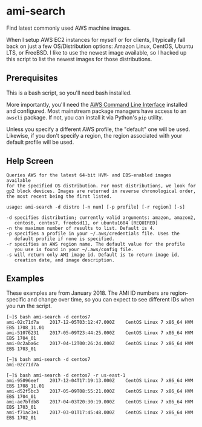 # ami-search
Find latest commonly used AWS machine images.

When I setup AWS EC2 instances for myself or for clients, I typically
fall back on just a few OS/Distribution options: Amazon Linux,
CentOS, Ubuntu LTS, or FreeBSD. I like to use the newest image
available, so I hacked up this script to list the newest images for
those distributions.

## Prerequisites

This is a bash script, so you'll need bash installed.

More importantly, you'll need the [AWS Command Line
Interface](https://aws.amazon.com/cli/) installed and configured.
Most mainstream package managers have access to an `awscli` package.
If not, you can install it via Python's `pip` utility.

Unless you specify a different AWS profile, the "default" one will
be used. Likewise, if you don't specify a region, the region
associated with your default profile will be used.

## Help Screen

```nohighlight
Queries AWS for the latest 64-bit HVM- and EBS-enabled images available
for the specified OS distribution. For most distributions, we look for
gp2 block devices. Images are returned in reverse chronological order,
the most recent being the first listed.

usage: ami-search -d distro [-n num] [-p profile] [-r region] [-s]

-d specifies distribution; currently valid arguments: amazon, amazon2,
   centos6, centos7, freebsd11, or ubuntu1604 [REQUIRED]
-n the maximum number of results to list. Default is 4.
-p specifies a profile in your ~/.aws/credentials file. Uses the
   default profile if none is specified.
-r specifies an AWS region name. The default value for the profile
   you use is found in your ~/.aws/config file.
-s will return only AMI image id. Default is to return image id,
   creation date, and image description.
```

## Examples

These examples are from January 2018. The AMI ID numbers are
region-specific and change over time, so you can expect to see
different IDs when you run the script.

```nohighlight
[~]$ bash ami-search -d centos7
ami-02c71d7a	2017-12-05T03:12:47.000Z	CentOS Linux 7 x86_64 HVM EBS 1708_11.01
ami-51076231	2017-05-09T23:44:25.000Z	CentOS Linux 7 x86_64 HVM EBS 1704_01
ami-0c2aba6c	2017-04-12T00:26:24.000Z	CentOS Linux 7 x86_64 HVM EBS 1703_01
```

```nohighlight
[~]$ bash ami-search -d centos7
ami-02c71d7a
```

```nohighlight
[~]$ bash ami-search -d centos7 -r us-east-1
ami-95096eef	2017-12-04T17:19:13.000Z	CentOS Linux 7 x86_64 HVM EBS 1708_11.01
ami-d52f5bc3	2017-05-09T08:55:21.000Z	CentOS Linux 7 x86_64 HVM EBS 1704_01
ami-ae7bfdb8	2017-04-03T20:30:19.000Z	CentOS Linux 7 x86_64 HVM EBS 1703_01
ami-f71ac3e1	2017-03-01T17:45:48.000Z	CentOS Linux 7 x86_64 HVM EBS 1702_01
```

